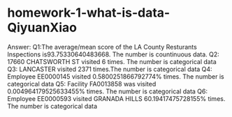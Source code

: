 # homework-1-what-is-data-QiyuanXiao
Answer:
Q1:The average/mean score of the LA County Resturants Inspections is93.75330640483668. The number is countinuous data.
Q2: 17660 CHATSWORTH ST visited 6 times. The number is categorical data
Q3: LANCASTER visited 2371 times.The number is categorical data
Q4: Employee EE0000145 visited 0.5800251866792774% times. The number is categorical data
Q5: Facility FA0013858 was visited 0.004964179525633455% times. The number is categorical data
Q6: Employee EE0000593 visited GRANADA HILLS 60.19417475728155% times. The number is categorical data
